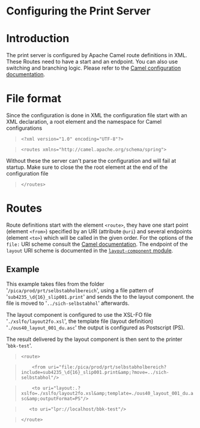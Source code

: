 Configuring the Print Server
============================

# Introduction
The print server is configured by Apache Camel route definitions in XML. These Routes need to have a start and an endpoint. You can also use switching and branching logic. Please refer to the [Camel configuration documentation](http://camel.apache.org/content-based-router.html).

# File format
Since the configuration is done in XML the configuration file start with an XML declaration, a root element and the namespace for Camel configurations
>`<?xml version="1.0" encoding="UTF-8"?>`

>`<routes xmlns="http://camel.apache.org/schema/spring">`

Without these the server can't parse the configuration and will fail at startup. Make sure to close the the root element at the end of the configuration file

>`</routes>`

# Routes
Route definitions start with the element `<route>`, they have one start point (element `<from>`) specified by an URI (attribute `@uri`) and several endpoints (element `<to>`) which will be called in the given order. For the options of the `file:` URI scheme consult the [Camel documentation](http://camel.apache.org/file2.html). The endpoint of the `layout` URI scheme is documented in the [`layout-component` module](../layout-component/).


## Example
This example takes files from the folder '`/pica/prod/prt/selbstabholbereich`', using a file pattern of '`sub4235_\d{16}_slip001.print`' and sends the to the layout component. the file is moved to '`../sich-selbstabhol`' afterwards.

The layout component is configured to use the XSL-FO file '`./xslfo/layout2fo.xsl`', the template file (layout definition) '`./ous40_layout_001_du.asc`' the output is configured as Postscript (PS).

The result delivered by the layout component is then sent to the printer '`bbk-test`'.

>`<route>`

>`    <from uri="file:/pica/prod/prt/selbstabholbereich?include=sub4235_\d{16}_slip001.print&amp;?move=../sich-selbstabhol"/>`

>`    <to uri="layout:.?xslfo=./xslfo/layout2fo.xsl&amp;template=./ous40_layout_001_du.asc&amp;outputFormat=PS"/>`

>`   <to uri="lpr://localhost/bbk-test"/>`

>`</route>`
